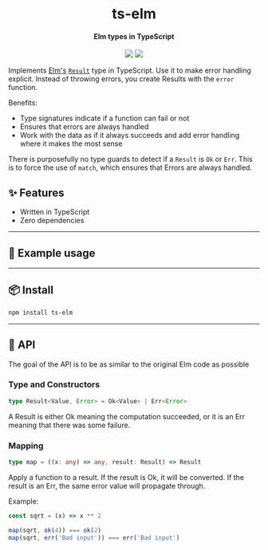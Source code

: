 <h1 align="center">
  ts-elm
</h1>
<h4 align="center">
    Elm types in TypeScript
</h4>

<div align="center">
  <img src="https://badgen.net/npm/v/ts-elm?icon=npm" />
  <img src="https://badgen.net/bundlephobia/minzip/ts-elm" />
</div>

Implements [Elm's](https://elm-lang.org/) [`Result`](https://package.elm-lang.org/packages/elm/core/latest/Result) type in TypeScript. Use it to make error handling explicit.
Instead of throwing errors, you create Results with the `error` function.

Benefits:

- Type signatures indicate if a function can fail or not
- Ensures that errors are always handled
- Work with the data as if it always succeeds and add error handling where it makes the most sense

There is purposefully no type guards to detect if a `Result` is `Ok` or `Err`. This is to force the use
of `match`, which ensures that Errors are always handled.

## :sparkles: Features

- Written in TypeScript
- Zero dependencies

---

## :wrench: Example usage

---

## :package: Install

```sh
npm install ts-elm
```

---

## :newspaper: API

The goal of the API is to be as similar to the original Elm code as possible

### Type and Constructors

```ts
type Result<Value, Error> = Ok<Value> | Err<Error>
```

A Result is either Ok meaning the computation succeeded, or it is an Err meaning that there was some failure.

### Mapping

```ts
type map = ((x: any) => any, result: Result) => Result
```

Apply a function to a result. If the result is Ok, it will be converted. If the result is an Err, the same error value will propagate through.

Example:

```ts
const sqrt = (x) => x ** 2

map(sqrt, ok(4)) === ok(2)
map(sqrt, err('Bad input')) === err('Bad input')
```

